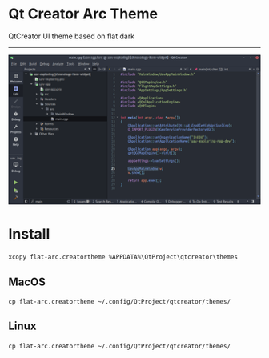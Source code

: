 # Qt Creator Arc Theme
QtCreator UI theme based on flat dark
- - - 
![Main Window](https://github.com/elmodos/qt-creator-arc-theme/blob/master/flat-arc.png)

# Install
`xcopy flat-arc.creatortheme %APPDATA%\QtProject\qtcreator\themes`

## MacOS
`cp flat-arc.creatortheme ~/.config/QtProject/qtcreator/themes/`

## Linux
`cp flat-arc.creatortheme ~/.config/QtProject/qtcreator/themes/`
